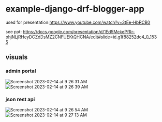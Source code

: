 # example-django-drf-blogger-app

used for presentation https://www.youtube.com/watch?v=3tEe-HbRCB0

see ppt: https://docs.google.com/presentation/d/1Ed5MekePfRr-phjNLjRHeyDCZdDsMZ2CNFUEKtQHCNA/edit#slide=id.g1f88252dc4_0_1535

## visuals

### admin portal

![Screenshot 2023-02-14 at 9 26 31 AM](https://user-images.githubusercontent.com/11606807/218766845-414adba9-51f2-4266-ac4f-a98c11b7e53f.png)
![Screenshot 2023-02-14 at 9 26 39 AM](https://user-images.githubusercontent.com/11606807/218766849-ff2c3c78-52e2-4cae-8edf-ed7e36a30814.png)

### json rest api

![Screenshot 2023-02-14 at 9 26 54 AM](https://user-images.githubusercontent.com/11606807/218766851-917b0c3a-fa9c-46f3-8615-2bfe5172e0b5.png)
![Screenshot 2023-02-14 at 9 27 13 AM](https://user-images.githubusercontent.com/11606807/218766853-bf73d8e0-5528-446e-834e-65fed027dbca.png)
